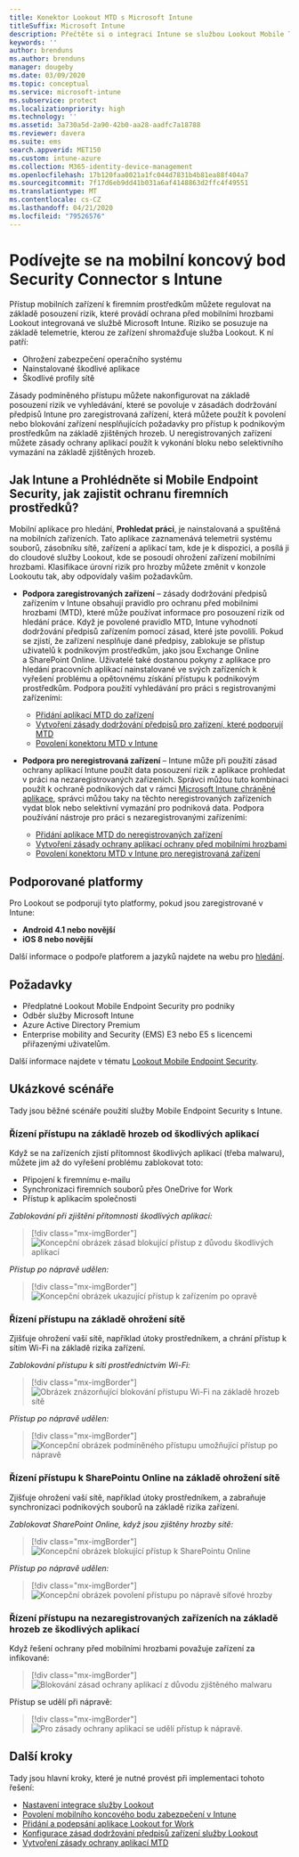 ```yaml
---
title: Konektor Lookout MTD s Microsoft Intune
titleSuffix: Microsoft Intune
description: Přečtěte si o integraci Intune se službou Lookout Mobile Threat Defense (MTD) za účelem regulace přístupu mobilních zařízení k firemním prostředkům.
keywords: ''
author: brenduns
ms.author: brenduns
manager: dougeby
ms.date: 03/09/2020
ms.topic: conceptual
ms.service: microsoft-intune
ms.subservice: protect
ms.localizationpriority: high
ms.technology: ''
ms.assetid: 3a730a5d-2a90-42b0-aa28-aadfc7a18788
ms.reviewer: davera
ms.suite: ems
search.appverid: MET150
ms.custom: intune-azure
ms.collection: M365-identity-device-management
ms.openlocfilehash: 17b120faa0021a1fc044d7831b4b81ea88f404a7
ms.sourcegitcommit: 7f17d6eb9dd41b031a6af4148863d2ffc4f49551
ms.translationtype: MT
ms.contentlocale: cs-CZ
ms.lasthandoff: 04/21/2020
ms.locfileid: "79526576"
---
```

# <a name="lookout-mobile-endpoint-security-connector-with-intune"></a>Podívejte se na mobilní koncový bod Security Connector s Intune

Přístup mobilních zařízení k firemním prostředkům můžete regulovat na základě posouzení rizik, které provádí ochrana před mobilními hrozbami Lookout integrovaná ve službě Microsoft Intune. Riziko se posuzuje na základě telemetrie, kterou ze zařízení shromažďuje služba Lookout. K ní patří:
- Ohrožení zabezpečení operačního systému
- Nainstalované škodlivé aplikace
- Škodlivé profily sítě

Zásady podmíněného přístupu můžete nakonfigurovat na základě posouzení rizik ve vyhledávání, které se povoluje v zásadách dodržování předpisů Intune pro zaregistrovaná zařízení, která můžete použít k povolení nebo blokování zařízení nesplňujících požadavky pro přístup k podnikovým prostředkům na základě zjištěných hrozeb. U neregistrovaných zařízení můžete zásady ochrany aplikací použít k vykonání bloku nebo selektivního vymazání na základě zjištěných hrozeb.

## <a name="how-do-intune-and-lookout-mobile-endpoint-security-help-protect-company-resources"></a>Jak Intune a Prohlédněte si Mobile Endpoint Security, jak zajistit ochranu firemních prostředků?

Mobilní aplikace pro hledání, **Prohledat práci**, je nainstalovaná a spuštěná na mobilních zařízeních. Tato aplikace zaznamenává telemetrii systému souborů, zásobníku sítě, zařízení a aplikací tam, kde je k dispozici, a posílá ji do cloudové služby Lookout, kde se posoudí ohrožení zařízení mobilními hrozbami. Klasifikace úrovní rizik pro hrozby můžete změnit v konzole Lookoutu tak, aby odpovídaly vašim požadavkům.

- **Podpora zaregistrovaných zařízení** – zásady dodržování předpisů zařízením v Intune obsahují pravidlo pro ochranu před mobilními hrozbami (MTD), které může používat informace pro posouzení rizik od hledání práce. Když je povolené pravidlo MTD, Intune vyhodnotí dodržování předpisů zařízením pomocí zásad, které jste povolili. Pokud se zjistí, že zařízení nesplňuje dané předpisy, zablokuje se přístup uživatelů k podnikovým prostředkům, jako jsou Exchange Online a SharePoint Online. Uživatelé také dostanou pokyny z aplikace pro hledání pracovních aplikací nainstalované ve svých zařízeních k vyřešení problému a opětovnému získání přístupu k podnikovým prostředkům. Podpora použití vyhledávání pro práci s registrovanými zařízeními:
  - [Přidání aplikací MTD do zařízení](../protect/mtd-apps-ios-app-configuration-policy-add-assign.md)
  - [Vytvoření zásady dodržování předpisů pro zařízení, které podporují MTD](../protect/mtd-device-compliance-policy-create.md)
  - [Povolení konektoru MTD v Intune](../protect/mtd-connector-enable.md)

- **Podpora pro neregistrovaná zařízení** – Intune může při použití zásad ochrany aplikací Intune použít data posouzení rizik z aplikace prohledat v práci na nezaregistrovaných zařízeních. Správci můžou tuto kombinaci použít k ochraně podnikových dat v rámci [Microsoft Intune chráněné aplikace](../apps/apps-supported-intune-apps.md), správci můžou taky na těchto neregistrovaných zařízeních vydat blok nebo selektivní vymazání pro podniková data. Podpora používání nástroje pro práci s nezaregistrovanými zařízeními:
  - [Přidání aplikace MTD do neregistrovaných zařízení](../protect/mtd-add-apps-unenrolled-devices.md)
  - [Vytvoření zásady ochrany aplikací ochrany před mobilními hrozbami](../protect/mtd-app-protection-policy.md)
  - [Povolení konektoru MTD v Intune pro neregistrovaná zařízení](../protect/mtd-enable-unenrolled-devices.md)

## <a name="supported-platforms"></a>Podporované platformy

Pro Lookout se podporují tyto platformy, pokud jsou zaregistrované v Intune:

- **Android 4.1 nebo novější**  
- **iOS 8 nebo novější**  

Další informace o podpoře platforem a jazyků najdete na webu pro [hledání](https://personal.support.lookout.com/hc/articles/114094140253).  

## <a name="prerequisites"></a>Požadavky

- Předplatné Lookout Mobile Endpoint Security pro podniky  
- Odběr služby Microsoft Intune
- Azure Active Directory Premium
- Enterprise mobility and Security (EMS) E3 nebo E5 s licencemi přiřazenými uživatelům.  

Další informace najdete v tématu [Lookout Mobile Endpoint Security](https://www.lookout.com/products/mobile-endpoint-security).

## <a name="sample-scenarios"></a>Ukázkové scénáře

Tady jsou běžné scénáře použití služby Mobile Endpoint Security s Intune.

### <a name="control-access-based-on-threats-from-malicious-apps"></a>Řízení přístupu na základě hrozeb od škodlivých aplikací

Když se na zařízeních zjistí přítomnost škodlivých aplikací (třeba malwaru), můžete jim až do vyřešení problému zablokovat toto:

- Připojení k firemnímu e-mailu
- Synchronizaci firemních souborů přes OneDrive for Work
- Přístup k aplikacím společnosti

*Zablokování při zjištění přítomnosti škodlivých aplikací:*

> [!div class="mx-imgBorder"]
> ![Koncepční obrázek zásad blokující přístup z důvodu škodlivých aplikací](./media/lookout-mobile-threat-defense-connector/malicious-apps-blocked.png)

*Přístup po nápravě udělen:*

> [!div class="mx-imgBorder"]
> ![Koncepční obrázek ukazující přístup k zařízením po opravě](./media/lookout-mobile-threat-defense-connector/malicious-apps-unblocked.png)

### <a name="control-access-based-on-threat-to-network"></a>Řízení přístupu na základě ohrožení sítě

Zjišťuje ohrožení vaší sítě, například útoky prostředníkem, a chrání přístup k sítím Wi-Fi na základě rizika zařízení.

*Zablokování přístupu k síti prostřednictvím Wi-Fi:*

> [!div class="mx-imgBorder"]
> ![Obrázek znázorňující blokování přístupu Wi-Fi na základě hrozeb sítě](./media/lookout-mobile-threat-defense-connector/network-wifi-blocked.png)

*Přístup po nápravě udělen:*

> [!div class="mx-imgBorder"]
> ![Koncepční obrázek podmíněného přístupu umožňující přístup po nápravě](./media/lookout-mobile-threat-defense-connector/network-wifi-unblocked.png)

### <a name="control-access-to-sharepoint-online-based-on-threat-to-network"></a>Řízení přístupu k SharePointu Online na základě ohrožení sítě

Zjišťuje ohrožení vaší sítě, například útoky prostředníkem, a zabraňuje synchronizaci podnikových souborů na základě rizika zařízení.

*Zablokovat SharePoint Online, když jsou zjištěny hrozby sítě:*

> [!div class="mx-imgBorder"]
> ![Koncepční obrázek blokující přístup k SharePointu Online](./media/lookout-mobile-threat-defense-connector/network-spo-blocked.png)

*Přístup po nápravě udělen:*

> [!div class="mx-imgBorder"]
> ![Koncepční obrázek povolení přístupu po nápravě síťové hrozby](./media/lookout-mobile-threat-defense-connector/network-spo-unblocked.png)

### <a name="control-access-on-unenrolled-devices-based-on-threats-from-malicious-apps"></a>Řízení přístupu na nezaregistrovaných zařízeních na základě hrozeb ze škodlivých aplikací

Když řešení ochrany před mobilními hrozbami považuje zařízení za infikované:
> [!div class="mx-imgBorder"]
> ![Blokování zásad ochrany aplikací z důvodu zjištěného malwaru](./media/lookout-mobile-threat-defense-connector/lookout-app-policy-block.png)

Přístup se udělí při nápravě:

> [!div class="mx-imgBorder"]
> ![Pro zásady ochrany aplikací se udělí přístup k nápravě.](./media/lookout-mobile-threat-defense-connector/lookout-app-policy-remediated.png)

## <a name="next-steps"></a>Další kroky

Tady jsou hlavní kroky, které je nutné provést při implementaci tohoto řešení:

- [Nastavení integrace služby Lookout](lookout-mtd-connector-integration.md)
- [Povolení mobilního koncového bodu zabezpečení v Intune](mtd-connector-enable.md)
- [Přidání a podepsání aplikace Lookout for Work](mtd-apps-ios-app-configuration-policy-add-assign.md)
- [Konfigurace zásad dodržování předpisů zařízení služby Lookout](mtd-device-compliance-policy-create.md)
- [Vytvoření zásady ochrany aplikací MTD](mtd-app-protection-policy.md)
